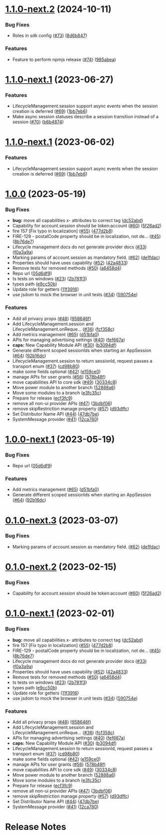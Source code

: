 # [1.1.0-next.2](https://github.com/rdkcentral/ripple-rpc/compare/v1.1.0-next.1...v1.1.0-next.2) (2024-10-11)


### Bug Fixes

* Roles in sdk config ([#73](https://github.com/rdkcentral/ripple-rpc/issues/73)) ([8d6b847](https://github.com/rdkcentral/ripple-rpc/commit/8d6b847adf9a3117d83cc566370e40013c30d608))


### Features

* Feature to perform npmjs release ([#74](https://github.com/rdkcentral/ripple-rpc/issues/74)) ([985abea](https://github.com/rdkcentral/ripple-rpc/commit/985abeaa60fe7927e4ccdd2ecfb52400a17ac8dc))

# [1.1.0-next.1](https://github.com/rdkcentral/ripple-rpc/compare/v1.0.0...v1.1.0-next.1) (2023-06-27)


### Features

* LifecycleManagement.session support async events when the session creation is deferred ([#69](https://github.com/rdkcentral/ripple-rpc/issues/69)) ([1bb7eb6](https://github.com/rdkcentral/ripple-rpc/commit/1bb7eb6fc446443e450ea3a8f67d899ecf69d250))
* Make async session statuses describe a session transition instead of a session ([#70](https://github.com/rdkcentral/ripple-rpc/issues/70)) ([b6b4874](https://github.com/rdkcentral/ripple-rpc/commit/b6b4874e0b6ff48f7e61ff42aeeb492ee06de5ef))

# [1.1.0-next.1](https://github.com/rdkcentral/ripple-rpc/compare/v1.0.0...v1.1.0-next.1) (2023-06-02)


### Features

* LifecycleManagement.session support async events when the session creation is deferred ([#69](https://github.com/rdkcentral/ripple-rpc/issues/69)) ([1bb7eb6](https://github.com/rdkcentral/ripple-rpc/commit/1bb7eb6fc446443e450ea3a8f67d899ecf69d250))

# [1.0.0](https://github.com/rdkcentral/ripple-rpc/compare/v0.0.0...v1.0.0) (2023-05-19)


### Bug Fixes

* **bug:** move all capabilities x- attributes to correct tag ([dc52abd](https://github.com/rdkcentral/ripple-rpc/commit/dc52abdca65a5a2703c0139cd18b24d24e07c92e))
* Capability for account.session should be token:account ([#60](https://github.com/rdkcentral/ripple-rpc/issues/60)) ([5f26ad2](https://github.com/rdkcentral/ripple-rpc/commit/5f26ad22e3ed8385d6d629882441d4e6e254d9e6))
* fire 157 [Fix typo in localization] ([#55](https://github.com/rdkcentral/ripple-rpc/issues/55)) ([477d2b8](https://github.com/rdkcentral/ripple-rpc/commit/477d2b84a587913ad432880d5c3d9152e268e492))
* FIRE-129 - postalCode property should be in localization, not de… ([#45](https://github.com/rdkcentral/ripple-rpc/issues/45)) ([8b76de7](https://github.com/rdkcentral/ripple-rpc/commit/8b76de74d93697f27fe76b14e7418212878b3636))
* Lifecycle management docs do not generate provider docs ([#33](https://github.com/rdkcentral/ripple-rpc/issues/33)) ([f0a3a9a](https://github.com/rdkcentral/ripple-rpc/commit/f0a3a9a685d0aa352df09bdffcf22ca93ad53fe4))
* Marking params of account.session as mandatory field. ([#62](https://github.com/rdkcentral/ripple-rpc/issues/62)) ([de1fdac](https://github.com/rdkcentral/ripple-rpc/commit/de1fdac2e212054bf24f16116c8df6ff0f583cae))
* Properties should have uses capability ([#52](https://github.com/rdkcentral/ripple-rpc/issues/52)) ([42a4833](https://github.com/rdkcentral/ripple-rpc/commit/42a483367fe18a20381dd35b12d42402b98b3a27))
* Remove tests for removed methods ([#50](https://github.com/rdkcentral/ripple-rpc/issues/50)) ([a6458d4](https://github.com/rdkcentral/ripple-rpc/commit/a6458d450d36c0a601f37ec24142e2397920a47d))
* Repo url ([05d6df9](https://github.com/rdkcentral/ripple-rpc/commit/05d6df92a459dc9678dbf5475ef67c640e21ddb8))
* ts tests on windows ([#23](https://github.com/rdkcentral/ripple-rpc/issues/23)) ([2b781f3](https://github.com/rdkcentral/ripple-rpc/commit/2b781f317bd69dbc1cb7ce123aa7d3cc30821f1a))
* types path ([e9cc50b](https://github.com/rdkcentral/ripple-rpc/commit/e9cc50bdf64f58397e399cd93e91824fc6e33c42))
* Update role for getters ([11f3916](https://github.com/rdkcentral/ripple-rpc/commit/11f39169ef5a38c2844fdc35b9300645fd541aef))
* use jsdom to mock the browser in unit tests ([#34](https://github.com/rdkcentral/ripple-rpc/issues/34)) ([590754e](https://github.com/rdkcentral/ripple-rpc/commit/590754ebb06b37343190a8ca36f3fbee28cee64a))


### Features

* Add all privacy props ([#48](https://github.com/rdkcentral/ripple-rpc/issues/48)) ([958646f](https://github.com/rdkcentral/ripple-rpc/commit/958646f32f3724ebf27aae4ac263952ca898571e))
* Add LifecycleManagement.session and LifecycleManagement.onReque… ([#36](https://github.com/rdkcentral/ripple-rpc/issues/36)) ([fcf358c](https://github.com/rdkcentral/ripple-rpc/commit/fcf358c8febd97bd33e39df4423ea069cf53b11a))
* Add metrics management ([#65](https://github.com/rdkcentral/ripple-rpc/issues/65)) ([d51bfa0](https://github.com/rdkcentral/ripple-rpc/commit/d51bfa02f3fb5d359c4470afb4768df545615091))
* APIs for managing advertising settings ([#40](https://github.com/rdkcentral/ripple-rpc/issues/40)) ([fef667a](https://github.com/rdkcentral/ripple-rpc/commit/fef667a2b53498e586e93f4926d39f1ca3572cf4))
* **caps:** New Capability Module API ([#30](https://github.com/rdkcentral/ripple-rpc/issues/30)) ([b3094df](https://github.com/rdkcentral/ripple-rpc/commit/b3094df098f517e229d7c79c9d83c69959484db2))
* Generate different scoped sessionIds when starting an AppSession ([#64](https://github.com/rdkcentral/ripple-rpc/issues/64)) ([92b16dc](https://github.com/rdkcentral/ripple-rpc/commit/92b16dcdfd33b64a71fb839e891ad0e32c05654c))
* LifecycleManagement.session to return sessionId, request passes a transport enum ([#37](https://github.com/rdkcentral/ripple-rpc/issues/37)) ([cd98b80](https://github.com/rdkcentral/ripple-rpc/commit/cd98b809838aa7c5ed1674729106a7873a20b944))
* make some fields optional ([#42](https://github.com/rdkcentral/ripple-rpc/issues/42)) ([e159ce0](https://github.com/rdkcentral/ripple-rpc/commit/e159ce070bbd06abd23891c20ea96c47ffda1d43))
* manage APIs for user grants ([#56](https://github.com/rdkcentral/ripple-rpc/issues/56)) ([578b48f](https://github.com/rdkcentral/ripple-rpc/commit/578b48f8ef8f3e7fb7b2d3002512212713bac99c))
* move capabilities API to core sdk ([#49](https://github.com/rdkcentral/ripple-rpc/issues/49)) ([30334c8](https://github.com/rdkcentral/ripple-rpc/commit/30334c89f2f5cbced68058c9f55ca9adff93248e))
* Move power module to another branch ([52888a6](https://github.com/rdkcentral/ripple-rpc/commit/52888a67f7ea8507c17d04cd70e9a9254be27ad2))
* Move some modules to a branch ([e3fc35c](https://github.com/rdkcentral/ripple-rpc/commit/e3fc35c1b860e57a8c03151d13ca406e64967c4f))
* Prepare for release ([ecf3fc9](https://github.com/rdkcentral/ripple-rpc/commit/ecf3fc92746babbc0efe40f5450ec4b438124c62))
* remove all non-ui provider APIs ([#47](https://github.com/rdkcentral/ripple-rpc/issues/47)) ([3bdbf06](https://github.com/rdkcentral/ripple-rpc/commit/3bdbf06c75e89e1ab55ac2ee746b081ca66485a6))
* remove skipRestriction manage property ([#57](https://github.com/rdkcentral/ripple-rpc/issues/57)) ([d93dffc](https://github.com/rdkcentral/ripple-rpc/commit/d93dffceb2e5048e1b4955d00cae4305f4479058))
* Set Distributor Name API ([#44](https://github.com/rdkcentral/ripple-rpc/issues/44)) ([47db7be](https://github.com/rdkcentral/ripple-rpc/commit/47db7be84a098c3af9c741b05d775de0494dfbf9))
* SystemMessage provider ([#41](https://github.com/rdkcentral/ripple-rpc/issues/41)) ([12ca780](https://github.com/rdkcentral/ripple-rpc/commit/12ca78001b5742240828a52cbd3b42312aad048d))

# [1.0.0-next.1](https://github.com/rdkcentral/ripple-rpc/compare/v0.1.0-next.3...v1.0.0-next.1) (2023-05-19)


### Bug Fixes

* Repo url ([05d6df9](https://github.com/rdkcentral/ripple-rpc/commit/05d6df92a459dc9678dbf5475ef67c640e21ddb8))


### Features

* Add metrics management ([#65](https://github.com/rdkcentral/ripple-rpc/issues/65)) ([d51bfa0](https://github.com/rdkcentral/ripple-rpc/commit/d51bfa02f3fb5d359c4470afb4768df545615091))
* Generate different scoped sessionIds when starting an AppSession ([#64](https://github.com/rdkcentral/ripple-rpc/issues/64)) ([92b16dc](https://github.com/rdkcentral/ripple-rpc/commit/92b16dcdfd33b64a71fb839e891ad0e32c05654c))

# [0.1.0-next.3](https://github.com/rdkcentral/firebolt-manage-sdk/compare/v0.1.0-next.2...v0.1.0-next.3) (2023-03-07)


### Bug Fixes

* Marking params of account.session as mandatory field. ([#62](https://github.com/rdkcentral/firebolt-manage-sdk/issues/62)) ([de1fdac](https://github.com/rdkcentral/firebolt-manage-sdk/commit/de1fdac2e212054bf24f16116c8df6ff0f583cae))

# [0.1.0-next.2](https://github.com/rdkcentral/firebolt-manage-sdk/compare/v0.1.0-next.1...v0.1.0-next.2) (2023-02-15)


### Bug Fixes

* Capability for account.session should be token:account ([#60](https://github.com/rdkcentral/firebolt-manage-sdk/issues/60)) ([5f26ad2](https://github.com/rdkcentral/firebolt-manage-sdk/commit/5f26ad22e3ed8385d6d629882441d4e6e254d9e6))

# [0.1.0-next.1](https://github.com/rdkcentral/firebolt-manage-sdk/compare/v0.0.0...v0.1.0-next.1) (2023-02-01)


### Bug Fixes

* **bug:** move all capabilities x- attributes to correct tag ([dc52abd](https://github.com/rdkcentral/firebolt-manage-sdk/commit/dc52abdca65a5a2703c0139cd18b24d24e07c92e))
* fire 157 [Fix typo in localization] ([#55](https://github.com/rdkcentral/firebolt-manage-sdk/issues/55)) ([477d2b8](https://github.com/rdkcentral/firebolt-manage-sdk/commit/477d2b84a587913ad432880d5c3d9152e268e492))
* FIRE-129 - postalCode property should be in localization, not de… ([#45](https://github.com/rdkcentral/firebolt-manage-sdk/issues/45)) ([8b76de7](https://github.com/rdkcentral/firebolt-manage-sdk/commit/8b76de74d93697f27fe76b14e7418212878b3636))
* Lifecycle management docs do not generate provider docs ([#33](https://github.com/rdkcentral/firebolt-manage-sdk/issues/33)) ([f0a3a9a](https://github.com/rdkcentral/firebolt-manage-sdk/commit/f0a3a9a685d0aa352df09bdffcf22ca93ad53fe4))
* Properties should have uses capability ([#52](https://github.com/rdkcentral/firebolt-manage-sdk/issues/52)) ([42a4833](https://github.com/rdkcentral/firebolt-manage-sdk/commit/42a483367fe18a20381dd35b12d42402b98b3a27))
* Remove tests for removed methods ([#50](https://github.com/rdkcentral/firebolt-manage-sdk/issues/50)) ([a6458d4](https://github.com/rdkcentral/firebolt-manage-sdk/commit/a6458d450d36c0a601f37ec24142e2397920a47d))
* ts tests on windows ([#23](https://github.com/rdkcentral/firebolt-manage-sdk/issues/23)) ([2b781f3](https://github.com/rdkcentral/firebolt-manage-sdk/commit/2b781f317bd69dbc1cb7ce123aa7d3cc30821f1a))
* types path ([e9cc50b](https://github.com/rdkcentral/firebolt-manage-sdk/commit/e9cc50bdf64f58397e399cd93e91824fc6e33c42))
* Update role for getters ([11f3916](https://github.com/rdkcentral/firebolt-manage-sdk/commit/11f39169ef5a38c2844fdc35b9300645fd541aef))
* use jsdom to mock the browser in unit tests ([#34](https://github.com/rdkcentral/firebolt-manage-sdk/issues/34)) ([590754e](https://github.com/rdkcentral/firebolt-manage-sdk/commit/590754ebb06b37343190a8ca36f3fbee28cee64a))


### Features

* Add all privacy props ([#48](https://github.com/rdkcentral/firebolt-manage-sdk/issues/48)) ([958646f](https://github.com/rdkcentral/firebolt-manage-sdk/commit/958646f32f3724ebf27aae4ac263952ca898571e))
* Add LifecycleManagement.session and LifecycleManagement.onReque… ([#36](https://github.com/rdkcentral/firebolt-manage-sdk/issues/36)) ([fcf358c](https://github.com/rdkcentral/firebolt-manage-sdk/commit/fcf358c8febd97bd33e39df4423ea069cf53b11a))
* APIs for managing advertising settings ([#40](https://github.com/rdkcentral/firebolt-manage-sdk/issues/40)) ([fef667a](https://github.com/rdkcentral/firebolt-manage-sdk/commit/fef667a2b53498e586e93f4926d39f1ca3572cf4))
* **caps:** New Capability Module API ([#30](https://github.com/rdkcentral/firebolt-manage-sdk/issues/30)) ([b3094df](https://github.com/rdkcentral/firebolt-manage-sdk/commit/b3094df098f517e229d7c79c9d83c69959484db2))
* LifecycleManagement.session to return sessionId, request passes a transport enum ([#37](https://github.com/rdkcentral/firebolt-manage-sdk/issues/37)) ([cd98b80](https://github.com/rdkcentral/firebolt-manage-sdk/commit/cd98b809838aa7c5ed1674729106a7873a20b944))
* make some fields optional ([#42](https://github.com/rdkcentral/firebolt-manage-sdk/issues/42)) ([e159ce0](https://github.com/rdkcentral/firebolt-manage-sdk/commit/e159ce070bbd06abd23891c20ea96c47ffda1d43))
* manage APIs for user grants ([#56](https://github.com/rdkcentral/firebolt-manage-sdk/issues/56)) ([578b48f](https://github.com/rdkcentral/firebolt-manage-sdk/commit/578b48f8ef8f3e7fb7b2d3002512212713bac99c))
* move capabilities API to core sdk ([#49](https://github.com/rdkcentral/firebolt-manage-sdk/issues/49)) ([30334c8](https://github.com/rdkcentral/firebolt-manage-sdk/commit/30334c89f2f5cbced68058c9f55ca9adff93248e))
* Move power module to another branch ([52888a6](https://github.com/rdkcentral/firebolt-manage-sdk/commit/52888a67f7ea8507c17d04cd70e9a9254be27ad2))
* Move some modules to a branch ([e3fc35c](https://github.com/rdkcentral/firebolt-manage-sdk/commit/e3fc35c1b860e57a8c03151d13ca406e64967c4f))
* Prepare for release ([ecf3fc9](https://github.com/rdkcentral/firebolt-manage-sdk/commit/ecf3fc92746babbc0efe40f5450ec4b438124c62))
* remove all non-ui provider APIs ([#47](https://github.com/rdkcentral/firebolt-manage-sdk/issues/47)) ([3bdbf06](https://github.com/rdkcentral/firebolt-manage-sdk/commit/3bdbf06c75e89e1ab55ac2ee746b081ca66485a6))
* remove skipRestriction manage property ([#57](https://github.com/rdkcentral/firebolt-manage-sdk/issues/57)) ([d93dffc](https://github.com/rdkcentral/firebolt-manage-sdk/commit/d93dffceb2e5048e1b4955d00cae4305f4479058))
* Set Distributor Name API ([#44](https://github.com/rdkcentral/firebolt-manage-sdk/issues/44)) ([47db7be](https://github.com/rdkcentral/firebolt-manage-sdk/commit/47db7be84a098c3af9c741b05d775de0494dfbf9))
* SystemMessage provider ([#41](https://github.com/rdkcentral/firebolt-manage-sdk/issues/41)) ([12ca780](https://github.com/rdkcentral/firebolt-manage-sdk/commit/12ca78001b5742240828a52cbd3b42312aad048d))

# Release Notes
